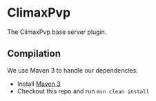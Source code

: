 ClimaxPvp
=========

The ClimaxPvp base server plugin.

Compilation
-----------

We use Maven 3 to handle our dependencies.

* Install [Maven 3](http://maven.apache.org/download.html)
* Checkout this repo and run `mvn clean install`